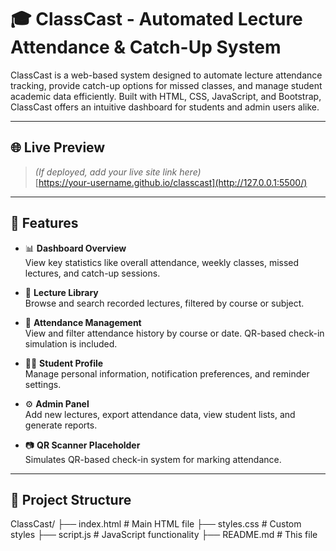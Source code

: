 # 🎓 ClassCast - Automated Lecture Attendance & Catch-Up System

ClassCast is a web-based system designed to automate lecture attendance tracking, provide catch-up options for missed classes, and manage student academic data efficiently. Built with HTML, CSS, JavaScript, and Bootstrap, ClassCast offers an intuitive dashboard for students and admin users alike.

---

## 🌐 Live Preview

> *(If deployed, add your live site link here)*  
> [https://your-username.github.io/classcast](http://127.0.0.1:5500/)

---

## 🧩 Features

- 📊 **Dashboard Overview**  
  View key statistics like overall attendance, weekly classes, missed lectures, and catch-up sessions.

- 🎥 **Lecture Library**  
  Browse and search recorded lectures, filtered by course or subject.

- 📅 **Attendance Management**  
  View and filter attendance history by course or date. QR-based check-in simulation is included.

- 🙍‍♂️ **Student Profile**  
  Manage personal information, notification preferences, and reminder settings.

- ⚙️ **Admin Panel**  
  Add new lectures, export attendance data, view student lists, and generate reports.

- 📷 **QR Scanner Placeholder**  
  Simulates QR-based check-in system for marking attendance.

---

## 📁 Project Structure
ClassCast/
├── index.html # Main HTML file
├── styles.css # Custom styles
├── script.js # JavaScript functionality
├── README.md # This file


